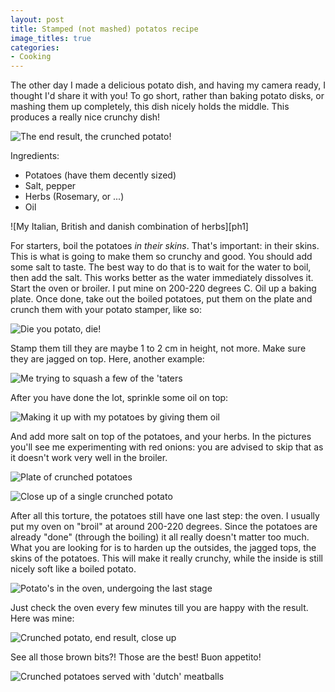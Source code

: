 ```yaml
---
layout: post
title: Stamped (not mashed) potatos recipe
image_titles: true
categories:
- Cooking
---
```


The other day I made a delicious potato dish, and having my camera ready, I
thought I'd share it with you! To go short, rather than baking potato disks, or
mashing them up completely, this dish nicely holds the middle. This produces a
really nice crunchy dish!

![The end result, the crunched potato!][ph12]

Ingredients:

* Potatoes (have them decently sized)
* Salt, pepper
* Herbs (Rosemary, or ...)
* Oil

![My Italian, British and danish combination of herbs][ph1]

For starters, boil the potatoes _in their skins_. That's important: in their
skins. This is what is going to make them so crunchy and good. You should add
some salt to taste. The best way to do that is to wait for the water to boil,
then add the salt. This works better as the water immediately dissolves it.
Start the oven or broiler. I put mine on 200-220 degrees C. Oil up a baking
plate. Once done, take out the boiled potatoes, put them on the plate and crunch
them with your potato stamper, like so:

![Die you potato, die!][ph2]

Stamp them till they are maybe 1 to 2 cm in height, not more. Make sure they are
jagged on top. Here, another example:

![Me trying to squash a few of the 'taters][ph4]

After you have done the lot, sprinkle some oil on top:

![Making it up with my potatoes by giving them oil][ph5]

And add more salt on top of the potatoes, and your herbs. In the pictures you'll
see me experimenting with red onions: you are advised to skip that as it doesn't
work very well in the broiler. 

![Plate of crunched potatoes][ph7]

![Close up of a single crunched potato][ph9]

After all this torture, the potatoes still have one last step: the oven. I
usually put my oven on "broil" at around 200-220 degrees. Since the potatoes are
already "done" (through the boiling) it all really doesn't matter too much.
What you are looking for is to harden up the outsides, the jagged tops, the
skins of the potatoes. This will make it really crunchy, while the inside is
still nicely soft like a boiled potato.

![Potato's in the oven, undergoing the last stage][ph10]

Just check the oven every few minutes till you are happy with the result. Here 
was mine:

![Crunched potato, end result, close up][ph12]

See all those brown bits?! Those are the best! Buon appetito! 

![Crunched potatoes served with 'dutch' meatballs][ph13]




[H1]: {{site.baseurl}}/photos/stamped-potatos/stamped-potatos01.jpg
[ph2]: {{site.baseurl}}/photos/stamped-potatos/stamped-potatos02.jpg
[ph3]: {{site.baseurl}}/photos/stamped-potatos/stamped-potatos03.jpg
[ph4]: {{site.baseurl}}/photos/stamped-potatos/stamped-potatos04.jpg
[ph5]: {{site.baseurl}}/photos/stamped-potatos/stamped-potatos05.jpg
[ph6]: {{site.baseurl}}/photos/stamped-potatos/stamped-potatos06.jpg
[ph7]: {{site.baseurl}}/photos/stamped-potatos/stamped-potatos07.jpg
[ph8]: {{site.baseurl}}/photos/stamped-potatos/stamped-potatos08.jpg
[ph9]: {{site.baseurl}}/photos/stamped-potatos/stamped-potatos09.jpg
[ph10]: {{site.baseurl}}/photos/stamped-potatos/stamped-potatos10.jpg
[ph11]: {{site.baseurl}}/photos/stamped-potatos/stamped-potatos11.jpg
[ph12]: {{site.baseurl}}/photos/stamped-potatos/stamped-potatos12.jpg
[ph13]: {{site.baseurl}}/photos/stamped-potatos/stamped-potatos13.jpg

